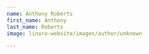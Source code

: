 ```yaml
---
name: Anthony Roberts
first_name: Anthony
last_name: Roberts
image: linaro-website/images/author/unknown

---
```

